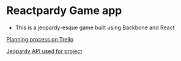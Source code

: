 # Reactpardy Game app

- This is a jeopardy-esque game built using Backbone and React

[Planning process on Trello](https://trello.com/b/6IWI0At8/reactpardy)

[Jeopardy API used for project](http://jservice.io/)
